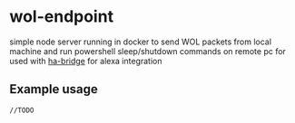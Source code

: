 # wol-endpoint
simple node server running in docker to send WOL packets from local machine and run powershell sleep/shutdown commands on remote pc for used with [ha-bridge](https://github.com/aptalca/docker-ha-bridge) for alexa integration

## Example usage
```
//TODO
```

